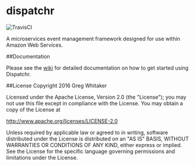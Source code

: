 dispatchr
===

![TravisCI](https://travis-ci.org/ignitr-oss/dispatchr.svg?branch=master)

A microservices event management framework designed for use within Amazon Web Services.

##Documentation

Please see the [wiki](https://github.com/ignitr-oss/dispatchr/wiki) for detailed documentation on how to get started using Dispatchr.

##License
Copyright 2016 Greg Whitaker

Licensed under the Apache License, Version 2.0 (the "License"); you may not use this file except in compliance with the License. You may obtain a copy of the License at

http://www.apache.org/licenses/LICENSE-2.0

Unless required by applicable law or agreed to in writing, software distributed under the License is distributed on an "AS IS" BASIS, WITHOUT WARRANTIES OR CONDITIONS OF ANY KIND, either express or implied. See the License for the specific language governing permissions and limitations under the License.
